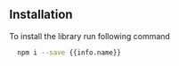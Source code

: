## Installation

To install the library run following command

```bash
  npm i --save {{info.name}}
```